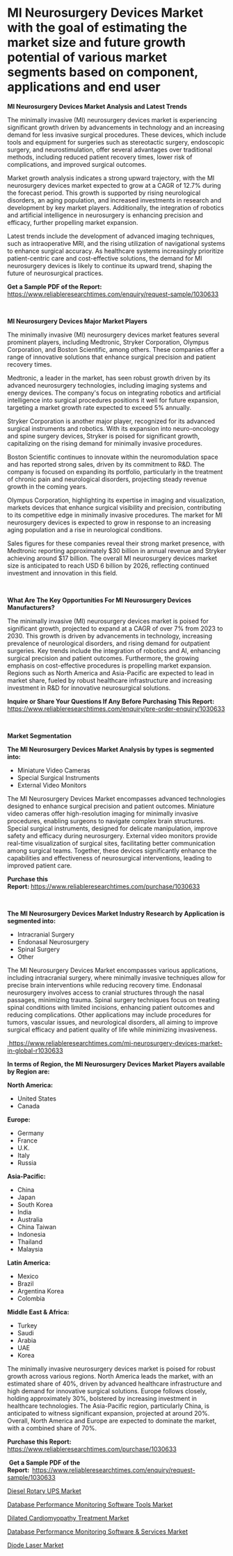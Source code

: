 <p><h1>MI Neurosurgery Devices Market with the goal of estimating the market size and future growth potential of various market segments based on component, applications and end user</h1></p><p><strong>MI Neurosurgery Devices Market Analysis and Latest Trends</strong></p>
<p><p>The minimally invasive (MI) neurosurgery devices market is experiencing significant growth driven by advancements in technology and an increasing demand for less invasive surgical procedures. These devices, which include tools and equipment for surgeries such as stereotactic surgery, endoscopic surgery, and neurostimulation, offer several advantages over traditional methods, including reduced patient recovery times, lower risk of complications, and improved surgical outcomes. </p><p>Market growth analysis indicates a strong upward trajectory, with the MI neurosurgery devices market expected to grow at a CAGR of 12.7% during the forecast period. This growth is supported by rising neurological disorders, an aging population, and increased investments in research and development by key market players. Additionally, the integration of robotics and artificial intelligence in neurosurgery is enhancing precision and efficacy, further propelling market expansion.</p><p>Latest trends include the development of advanced imaging techniques, such as intraoperative MRI, and the rising utilization of navigational systems to enhance surgical accuracy. As healthcare systems increasingly prioritize patient-centric care and cost-effective solutions, the demand for MI neurosurgery devices is likely to continue its upward trend, shaping the future of neurosurgical practices.</p></p>
<p><strong>Get a Sample PDF of the Report:&nbsp;</strong> <a href="https://www.reliableresearchtimes.com/enquiry/request-sample/1030633?utm_campaign=1558&utm_medium=2&utm_source=Github&utm_content=ia&utm_term=03122024&utm_id=mi-neurosurgery-devices">https://www.reliableresearchtimes.com/enquiry/request-sample/1030633</a></p>
<p>&nbsp;</p>
<p><strong>MI Neurosurgery Devices Major Market Players</strong></p>
<p><p>The minimally invasive (MI) neurosurgery devices market features several prominent players, including Medtronic, Stryker Corporation, Olympus Corporation, and Boston Scientific, among others. These companies offer a range of innovative solutions that enhance surgical precision and patient recovery times.</p><p>Medtronic, a leader in the market, has seen robust growth driven by its advanced neurosurgery technologies, including imaging systems and energy devices. The company's focus on integrating robotics and artificial intelligence into surgical procedures positions it well for future expansion, targeting a market growth rate expected to exceed 5% annually.</p><p>Stryker Corporation is another major player, recognized for its advanced surgical instruments and robotics. With its expansion into neuro-oncology and spine surgery devices, Stryker is poised for significant growth, capitalizing on the rising demand for minimally invasive procedures.</p><p>Boston Scientific continues to innovate within the neuromodulation space and has reported strong sales, driven by its commitment to R&D. The company is focused on expanding its portfolio, particularly in the treatment of chronic pain and neurological disorders, projecting steady revenue growth in the coming years.</p><p>Olympus Corporation, highlighting its expertise in imaging and visualization, markets devices that enhance surgical visibility and precision, contributing to its competitive edge in minimally invasive procedures. The market for MI neurosurgery devices is expected to grow in response to an increasing aging population and a rise in neurological conditions.</p><p>Sales figures for these companies reveal their strong market presence, with Medtronic reporting approximately $30 billion in annual revenue and Stryker achieving around $17 billion. The overall MI neurosurgery devices market size is anticipated to reach USD 6 billion by 2026, reflecting continued investment and innovation in this field.</p></p>
<p>&nbsp;</p>
<p><strong>What Are The Key Opportunities For MI Neurosurgery Devices Manufacturers?</strong></p>
<p><p>The minimally invasive (MI) neurosurgery devices market is poised for significant growth, projected to expand at a CAGR of over 7% from 2023 to 2030. This growth is driven by advancements in technology, increasing prevalence of neurological disorders, and rising demand for outpatient surgeries. Key trends include the integration of robotics and AI, enhancing surgical precision and patient outcomes. Furthermore, the growing emphasis on cost-effective procedures is propelling market expansion. Regions such as North America and Asia-Pacific are expected to lead in market share, fueled by robust healthcare infrastructure and increasing investment in R&D for innovative neurosurgical solutions.</p></p>
<p><strong>Inquire or Share Your Questions If Any Before Purchasing This Report:</strong> <a href="https://www.reliableresearchtimes.com/enquiry/pre-order-enquiry/1030633?utm_campaign=1558&utm_medium=2&utm_source=Github&utm_content=ia&utm_term=03122024&utm_id=mi-neurosurgery-devices">https://www.reliableresearchtimes.com/enquiry/pre-order-enquiry/1030633</a></p>
<p>&nbsp;</p>
<p><strong>Market Segmentation</strong></p>
<p><strong>The MI Neurosurgery Devices Market Analysis by types is segmented into:</strong></p>
<p><ul><li>Miniature Video Cameras</li><li>Special Surgical Instruments</li><li>External Video Monitors</li></ul></p>
<p><p>The MI Neurosurgery Devices Market encompasses advanced technologies designed to enhance surgical precision and patient outcomes. Miniature video cameras offer high-resolution imaging for minimally invasive procedures, enabling surgeons to navigate complex brain structures. Special surgical instruments, designed for delicate manipulation, improve safety and efficacy during neurosurgery. External video monitors provide real-time visualization of surgical sites, facilitating better communication among surgical teams. Together, these devices significantly enhance the capabilities and effectiveness of neurosurgical interventions, leading to improved patient care.</p></p>
<p><strong>Purchase this Report:&nbsp;</strong><a href="https://www.reliableresearchtimes.com/purchase/1030633?utm_campaign=1558&utm_medium=2&utm_source=Github&utm_content=ia&utm_term=03122024&utm_id=mi-neurosurgery-devices">https://www.reliableresearchtimes.com/purchase/1030633</a></p>
<p>&nbsp;</p>
<p><strong>The MI Neurosurgery Devices Market Industry Research by Application is segmented into:</strong></p>
<p><ul><li>Intracranial Surgery</li><li>Endonasal Neurosurgery</li><li>Spinal Surgery</li><li>Other</li></ul></p>
<p><p>The MI Neurosurgery Devices Market encompasses various applications, including intracranial surgery, where minimally invasive techniques allow for precise brain interventions while reducing recovery time. Endonasal neurosurgery involves access to cranial structures through the nasal passages, minimizing trauma. Spinal surgery techniques focus on treating spinal conditions with limited incisions, enhancing patient outcomes and reducing complications. Other applications may include procedures for tumors, vascular issues, and neurological disorders, all aiming to improve surgical efficacy and patient quality of life while minimizing invasiveness.</p></p>
<p><a href="https://www.reliableresearchtimes.com/mi-neurosurgery-devices-market-in-global-r1030633?utm_campaign=1558&utm_medium=2&utm_source=Github&utm_content=ia&utm_term=03122024&utm_id=mi-neurosurgery-devices">&nbsp;https://www.reliableresearchtimes.com/mi-neurosurgery-devices-market-in-global-r1030633</a></p>
<p><strong>In terms of Region, the MI Neurosurgery Devices Market Players available by Region are:</strong></p>
<p>
    <p> <strong> North America: </strong>
        <ul>
            <li>United States</li>
            <li>Canada</li>
        </ul>
        </p> 
    <p> <strong> Europe: </strong>
        <ul>
            <li>Germany</li>
            <li>France</li>
            <li>U.K.</li>
            <li>Italy</li>
            <li>Russia</li>
        </ul>
        </p> 
    <p> <strong> Asia-Pacific: </strong>
        <ul>
            <li>China</li>
            <li>Japan</li>
            <li>South Korea</li>
            <li>India</li>
            <li>Australia</li>
            <li>China Taiwan</li>
            <li>Indonesia</li>
            <li>Thailand</li>
            <li>Malaysia</li>
        </ul>
        </p> 
    <p> <strong> Latin America: </strong>
        <ul>
            <li>Mexico</li>
            <li>Brazil</li>
            <li>Argentina Korea</li>
            <li>Colombia</li>
        </ul>
        </p> 
    <p> <strong> Middle East & Africa: </strong>
        <ul>
            <li>Turkey</li>
            <li>Saudi</li>
            <li>Arabia</li>
            <li>UAE</li>
            <li>Korea</li>
        </ul>
    </p>
    </p>
<p><p>The minimally invasive neurosurgery devices market is poised for robust growth across various regions. North America leads the market, with an estimated share of 40%, driven by advanced healthcare infrastructure and high demand for innovative surgical solutions. Europe follows closely, holding approximately 30%, bolstered by increasing investment in healthcare technologies. The Asia-Pacific region, particularly China, is anticipated to witness significant expansion, projected at around 20%. Overall, North America and Europe are expected to dominate the market, with a combined share of 70%.</p></p>
<p><strong>Purchase this Report: </strong><a href="https://www.reliableresearchtimes.com/purchase/1030633?utm_campaign=1558&utm_medium=2&utm_source=Github&utm_content=ia&utm_term=03122024&utm_id=mi-neurosurgery-devices">https://www.reliableresearchtimes.com/purchase/1030633</a></p>
<p>&nbsp;<strong>Get a Sample PDF of the Report:&nbsp;&nbsp;</strong><a href="https://www.reliableresearchtimes.com/enquiry/request-sample/1030633?utm_campaign=1558&utm_medium=2&utm_source=Github&utm_content=ia&utm_term=03122024&utm_id=mi-neurosurgery-devices">https://www.reliableresearchtimes.com/enquiry/request-sample/1030633</a></p>
<p><strong></strong></p>
<p><p><a href="https://www.linkedin.com/pulse/diesel-rotary-ups-market-outlook-2024-2031-trends-size-projected-qgrye?utm_campaign=1558&utm_medium=2&utm_source=Github&utm_content=ia&utm_term=03122024&utm_id=mi-neurosurgery-devices">Diesel Rotary UPS Market</a></p><p><a href="https://issuu.com/reportprime-2/docs/database-performance-monitoring-software-tools-mar?utm_campaign=1558&utm_medium=2&utm_source=Github&utm_content=ia&utm_term=03122024&utm_id=mi-neurosurgery-devices">Database Performance Monitoring Software Tools Market</a></p><p><a href="https://www.linkedin.com/pulse/dilated-cardiomyopathy-treatment-market-navigating-challenges-g1b1e?utm_campaign=1558&utm_medium=2&utm_source=Github&utm_content=ia&utm_term=03122024&utm_id=mi-neurosurgery-devices">Dilated Cardiomyopathy Treatment Market</a></p><p><a href="https://issuu.com/reportprime-2/docs/database-performance-monitoring-software-services-?utm_campaign=1558&utm_medium=2&utm_source=Github&utm_content=ia&utm_term=03122024&utm_id=mi-neurosurgery-devices">Database Performance Monitoring Software & Services Market</a></p><p><a href="https://www.linkedin.com/pulse/diode-laser-market-global-insights-regional-analysis-2024-4ikre?utm_campaign=1558&utm_medium=2&utm_source=Github&utm_content=ia&utm_term=03122024&utm_id=mi-neurosurgery-devices">Diode Laser Market</a></p></p>